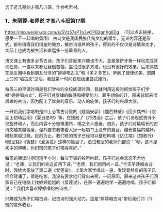 选了近几期的才高八斗班，作参考素材。

### 1、朱丽蓉-老师说 才高八斗班第17期  
https://mp.weixin.qq.com/s/SVz57sPTo3vOPB2gnXg8Dg  （可以点击链接，感受一下一起唱的氛围）
古诗文是我国民族传统文化的精华，无论内容还是形式，都有值得我们借鉴的地方，被古诗滋养的孩子，得到的不仅仅是诗情和文才，实际上也成为被生活和命运多一份垂青的人。

语文课上有很多必背古诗，孩子们背起来兴趣也不大，总是像挤牙膏一样地完成背诵任务，一直以来都让我很苦恼，尝试过很多方法，也没有很好的效果。后来偶然在朋友圈中看到朋友分享的“婷婷唱古文”和《多才多艺》，听到了旋律优美、朗朗上口的“唱古文”之后，我就第一时间在班级里尝试推行。

每周三的早读时间是我们学校的全校阅读时间，我就利用这段时间给孩子们学唱“婷婷唱古文”，孩子们对旋律的敏感和接受能力，超乎想象的好，原来背起来很艰难的古诗，因为配上了优美的音乐、动人的旋律，孩子们的兴趣大涨。

一开始我们学唱的是四上必背古诗里的《题临安邸》《题西林壁》《回乡偶书》《饮湖上初晴后雨》《夏日绝句》等，在接触了《将进酒》之后，孩子们发现这首诗不仅旋律动人，而且内容十分慷慨激昂，唱之令人振奋。由此，孩子们对篇幅长的古诗文越来越偏爱，强烈要求我带着大家一起唱书上没有的篇目，越长篇幅的越好，唱起来越过瘾。目前为止，我们班的孩子已经可以整班吟唱《忆江南》《短歌行》《陋室铭》《锦瑟》《爱莲说》这样的篇目了。走过教室的老师们都说：“呦，这不是初中的诗嘛，你们班的孩子们唱得真好。”

每周的阅读时间短短半小时，每次下课的铃声响起，孩子们总会恋恋不舍地说：“老师，让我们听完这首再下课。”“老师，我们想再听一首。”今天早读唱古诗时，我给大家放了第二遍《爱莲说》，上周大家学唱过一遍，发现竟然有的孩子已经会背诵了，很是吃惊。我没有要求他们背出来啊，一问原因，原来这些孩子们回家自己在电脑上找婷婷姐姐的《爱莲说》，在家一遍遍地学一遍遍地唱。孩子们都说：“ 我们太喜欢婷婷唱的古诗啦。”

兴趣成为孩子们唱古诗、记古诗的强大动力，这是“婷婷唱古诗”带给我们四（1）班的意外收获。
